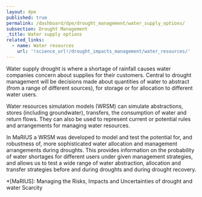 ```yaml
---
layout: dpe
published: true
permalink: /dashboard/dpe/drought_management/water_supply_options/
subsection: Drought Management
_title: Water supply options
related_links:
  - name: Water resources
    url: '!science_url!/drought_impacts_management/water_resources/'
---
```

Water supply drought is where a shortage of rainfall causes water companies concern about supplies for their customers. Central to drought management will be decisions made about quantities of water to abstract (from a range of different sources), for storage or for allocation to different water users.

Water resources simulation models (WRSM) can simulate abstractions, stores (including groundwater), transfers, the consumption of water and return flows. They can also be used to represent current or potential rules and arrangements for managing water resources.

In MaRIUS a WRSM was developed to model and test the potential for, and robustness of, more sophisticated water allocation and management arrangements during droughts. This provides information on the probability of water shortages for different users under given management strategies, and allows us to test a wide range of water abstraction, allocation and transfer strategies before and during droughts and during drought recovery.

*[MaRIUS]: Managing the Risks, Impacts and Uncertainties of drought and water Scarcity